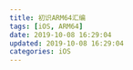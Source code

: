 ```yaml
---
title: 初识ARM64汇编
tags: [iOS, ARM64]
date: 2019-10-08 16:29:04
updated: 2019-10-08 16:29:04
categories: iOS
---
```



